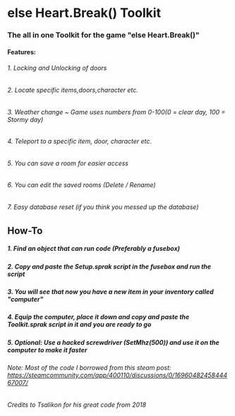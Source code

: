# else Heart.Break() Toolkit

### The all in one Toolkit for the game "else Heart.Break()"


#### Features:
###### 1. Locking and Unlocking of doors
###### 2. Locate specific items,doors,character etc.
###### 3. Weather change ~ Game uses numbers from 0-100(0 = clear day, 100 = Stormy day)
###### 4. Teleport to a specific item, door, character etc.
###### 5. You can save a room for easier access
###### 6. You can edit the saved rooms (Delete / Rename)
###### 7. Easy database reset (if you think you messed up the database)


## How-To
##### 1. Find an object that can run code (Preferably a fusebox)
##### 2. Copy and paste the Setup.sprak script in the fusebox and run the script
##### 3. You will see that now you have a new item in your inventory called "computer"
##### 4. Equip the computer, place it down and copy and paste the Toolkit.sprak script in it and you are ready to go
##### 5. Optional: Use a hacked screwdriver (SetMhz(500)) and use it on the computer to make it faster


###### Note: Most of the code I borrowed from this steam post: https://steamcommunity.com/app/400110/discussions/0/1696048245844467007/
###### Credits to Tsalikon for his great code from 2018